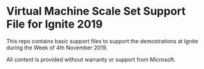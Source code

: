 # Virtual Machine Scale Set Support File for Ignite 2019

This repo contains basic support files to support the demostrations at Ignite during the Week of 4th November 2019.

All content is provided without warranty or support from Microsoft.
